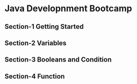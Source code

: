 <h1>Java Developnment Bootcamp</h1>
<h2>Section-1 Getting Started</h2>
<h2>Section-2 Variables </h2>
<h2>Section-3 Booleans and Condition</h2>
<h2>Section-4 Function </h2>
